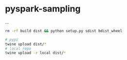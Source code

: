 # pyspark-sampling

...

```bash
rm -rf build dist && python setup.py sdist bdist_wheel

# pypi
twine upload dist/*
# local repo
twine upload -r local dist/*
```
